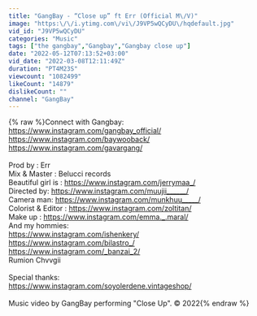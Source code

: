 ```yaml
---
title: "GangBay - “Close up” ft Err (Official M\/V)"
image: "https:\/\/i.ytimg.com\/vi\/J9VP5wQCyDU\/hqdefault.jpg"
vid_id: "J9VP5wQCyDU"
categories: "Music"
tags: ["the gangbay","Gangbay","Gangbay close up"]
date: "2022-05-12T07:13:52+03:00"
vid_date: "2022-03-08T12:11:49Z"
duration: "PT4M23S"
viewcount: "1082499"
likeCount: "14879"
dislikeCount: ""
channel: "GangBay"
---
```

{% raw %}Connect with Gangbay:<br /><a rel="nofollow" target="blank" href="https://www.instagram.com/gangbay_official/">https://www.instagram.com/gangbay_official/</a><br /><a rel="nofollow" target="blank" href="https://www.instagram.com/baywooback/">https://www.instagram.com/baywooback/</a><br /><a rel="nofollow" target="blank" href="https://www.instagram.com/gavargang/">https://www.instagram.com/gavargang/</a><br /><br />Prod by : Err <br />Mix &amp; Master : Belucci records <br />Beautiful girl is : <a rel="nofollow" target="blank" href="https://www.instagram.com/jerrymaa_/">https://www.instagram.com/jerrymaa_/</a> <br />Directed by: <a rel="nofollow" target="blank" href="https://www.instagram.com/muujii______/">https://www.instagram.com/muujii______/</a> <br />Camera man: <a rel="nofollow" target="blank" href="https://www.instagram.com/munkhuu_____/">https://www.instagram.com/munkhuu_____/</a> <br />Colorist &amp; Editor : <a rel="nofollow" target="blank" href="https://www.instagram.com/zoltitan/">https://www.instagram.com/zoltitan/</a> <br />Make up : <a rel="nofollow" target="blank" href="https://www.instagram.com/emma._.maral/">https://www.instagram.com/emma._.maral/</a>  <br />And my hommies:  <br /><a rel="nofollow" target="blank" href="https://www.instagram.com/ishenkery/">https://www.instagram.com/ishenkery/</a> <br /><a rel="nofollow" target="blank" href="https://www.instagram.com/bilastro_/">https://www.instagram.com/bilastro_/</a> <br /><a rel="nofollow" target="blank" href="https://www.instagram.com/_banzai_2/">https://www.instagram.com/_banzai_2/</a> <br />Rumion Chvvgii <br /><br />Special thanks: <br /><a rel="nofollow" target="blank" href="https://www.instagram.com/soyolerdene.vintageshop/">https://www.instagram.com/soyolerdene.vintageshop/</a><br /><br />Music video by GangBay performing &quot;Close Up&quot;. © 2022{% endraw %}
